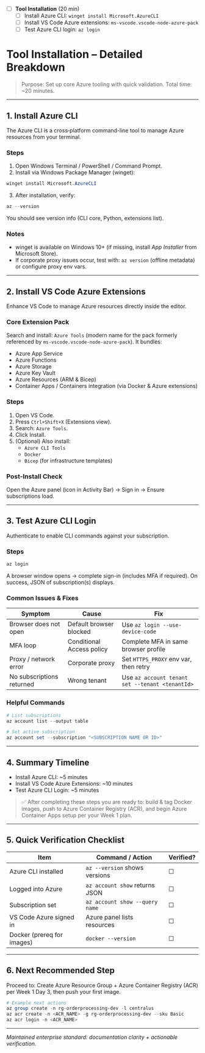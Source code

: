 - [ ] **Tool Installation** (20 min)
  - [ ] Install Azure CLI: `winget install Microsoft.AzureCLI`
  - [ ] Install VS Code Azure extensions: `ms-vscode.vscode-node-azure-pack`
  - [ ] Test Azure CLI login: `az login`

# Tool Installation – Detailed Breakdown

> Purpose: Set up core Azure tooling with quick validation. Total time: ~20 minutes.

---

## 1. Install Azure CLI

The Azure CLI is a cross‑platform command-line tool to manage Azure resources from your terminal.

### Steps
1. Open Windows Terminal / PowerShell / Command Prompt.
2. Install via Windows Package Manager (winget):

```powershell
winget install Microsoft.AzureCLI
```
3. After installation, verify:

```powershell
az --version
```
You should see version info (CLI core, Python, extensions list).

### Notes
- winget is available on Windows 10+ (if missing, install *App Installer* from Microsoft Store).
- If corporate proxy issues occur, test with: `az version` (offline metadata) or configure proxy env vars.

---

## 2. Install VS Code Azure Extensions

Enhance VS Code to manage Azure resources directly inside the editor.

### Core Extension Pack
Search and install: `Azure Tools` (modern name for the pack formerly referenced by `ms-vscode.vscode-node-azure-pack`). It bundles:
- Azure App Service
- Azure Functions
- Azure Storage
- Azure Key Vault
- Azure Resources (ARM & Bicep)
- Container Apps / Containers integration (via Docker & Azure extensions)

### Steps
1. Open VS Code.
2. Press `Ctrl+Shift+X` (Extensions view).
3. Search: `Azure Tools`.
4. Click Install.
5. (Optional) Also install:
   - `Azure CLI Tools`
   - `Docker`
   - `Bicep` (for infrastructure templates)

### Post-Install Check
Open the Azure panel (icon in Activity Bar) → Sign in → Ensure subscriptions load.

---

## 3. Test Azure CLI Login

Authenticate to enable CLI commands against your subscription.

### Steps
```powershell
az login
```
A browser window opens → complete sign-in (includes MFA if required). On success, JSON of subscription(s) displays.

### Common Issues & Fixes
| Symptom | Cause | Fix |
|---------|-------|-----|
| Browser does not open | Default browser blocked | Use `az login --use-device-code` |
| MFA loop | Conditional Access policy | Complete MFA in same browser profile |
| Proxy / network error | Corporate proxy | Set `HTTPS_PROXY` env var, then retry |
| No subscriptions returned | Wrong tenant | Use `az account tenant set --tenant <tenantId>` |

### Helpful Commands
```powershell
# List subscriptions
az account list --output table

# Set active subscription
az account set --subscription "<SUBSCRIPTION NAME OR ID>"
```

---

## 4. Summary Timeline
- Install Azure CLI: ~5 minutes
- Install VS Code Azure Extensions: ~10 minutes
- Test Azure CLI Login: ~5 minutes

> ✅ After completing these steps you are ready to: build & tag Docker images, push to Azure Container Registry (ACR), and begin Azure Container Apps setup per your Week 1 plan.

---

## 5. Quick Verification Checklist
| Item | Command / Action | Verified? |
|------|------------------|-----------|
| Azure CLI installed | `az --version` shows versions | ☐ |
| Logged into Azure | `az account show` returns JSON | ☐ |
| Subscription set | `az account show --query name` | ☐ |
| VS Code Azure signed in | Azure panel lists resources | ☐ |
| Docker (prereq for images) | `docker --version` | ☐ |

---

## 6. Next Recommended Step
Proceed to: Create Azure Resource Group + Azure Container Registry (ACR) per Week 1 Day 3, then push your first image.

```powershell
# Example next actions
az group create -n rg-orderprocessing-dev -l centralus
az acr create -n <ACR_NAME> -g rg-orderprocessing-dev --sku Basic
az acr login -n <ACR_NAME>
```

---

*Maintained enterprise standard: documentation clarity + actionable verification.*